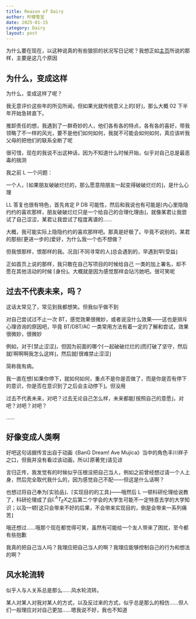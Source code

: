 ```yaml
---
title: Reason of Dairy
author: 柠檬雪宝
date: 2025-01-15
category: Dairy
layout: post
---
```


为什么要在现在，以这种说真的有些狼狈的状况写日记呢？我想正如[主页](/)所说的那样，主要是这几个原因

## 为什么，变成这样

为什么，变成这样了呢？

我无意评价这些年的所见所闻，但如果光就传统意义上的⌈好⌋，那么大概 02 下半年开始急转直下。

推卸责任的想，我遇到了一群奇妙的人，他们各有各的特点，各有各的喜好，带我领略了不一样的风光，要不是他们如何如何，我就不可能会如何如何，真应该听我父母的把他们的联系全断了呢

很可惜，现在的我说不出这种话，因为不知道什么时候开始，似乎对自己总是最恶毒的揣测

我之前 L 一个问题：

一个人，⌈如果朋友破破烂烂的，那么愿意陪朋友一起变得破破烂烂的⌋，是什么心理

LL 答复也很有特色，首先肯定 P DB 可能性，然后和我说也有可能是⌈内心里隐隐约约的喜欢那样，朋友破破烂烂只是一个给自己的合理化理由⌋，就像某君让我尝试了自己涩涩，某君让我尝试了程度离谱的……

大概，我可能实际上隐隐约约的喜欢那样吧。那真是好极了。毕竟不说别的，某君的那些⌈更进一步的⌋爱好，为什么我一个也不想做？

但我恨那样，恨那样的我。况且⌈不同寻常的人⌋总会遇到的，早遇到早⌈受益⌋

正如首页上说的那样，我只敢在自己写项目的时候给自己  一类的加上署名，却不愿在其他活动的时候  ⌈身份⌋。大概就是因为感觉那样会玷污她吧。很可笑呢

## 过去不代表未来，吗？

这话太常见了，常见到我都想笑。但我似乎做不到

对自己尝试过不止一次 BT，感觉效果很微妙，或者说没什么效果——这也是排斥心理咨询的原因吧，毕竟 BT/DBT/AC 一类常用方法有着一定的了解和尝试，效果很微妙，很微妙

例如，对于⌈禁止涩涩⌋，但因为前面的哪个⌈一起破破烂烂的⌋而打破了坚守，然后就⌈啊啊啊我怎么这样⌋，然后就⌈很难禁止涩涩⌋

简称我有病。

我一直在想⌈如果你停下，就如何如何，重点不是你是否做了，而是你是否有停下的意识，你是否在意识到了之后会主动停下⌋。但没用

过去不代表未来，对吧？过去无论自己怎么样，未来都能⌈按照自己的意愿⌋，对吧？对吧？对吧？

……

## 好像变成人类啊

好吧这句话据传言出自于动画《BanG Dream! Ave Mujica》当中的角色丰川祥子之口，但我并没有看过该动画，所以⌈原著党⌋请见谅

言归正传，我发觉有的时候似乎压根没把自己当人，例如之前曾经想过请一个人上身，然后完全取代我什么的，因为感觉自己不配——但这是什么话啊？

也想过将自己奉为⌈实验品⌋、⌈实现目的的工具⌋——哦然后 L 一顿科研伦理给说教了，科研伦理成了自$L^{A}T_{E}X$之后第二个学会的大学生可能不一定特意去学的大学知识；以及一顿⌈这只会带来不好的后果，不会带来实现目的，倒是会带来一系列痛苦⌋

哦还想过……哦那个现在都觉得可笑，虽然有可能给一个友人带来了困扰，至今都有些抱歉

我真的把自己当人吗？我理应把自己当人的啊？我理应能够控制自己的行为和想法的啊？

## 风水轮流转

似乎人与人关系总是那么……风水轮流转。

某人对某人对我对某人的方式，以及反过来的方式，似乎总是那么的相仿……但人们一般理应对对自己更加……嗯我说不好，我也不知道
